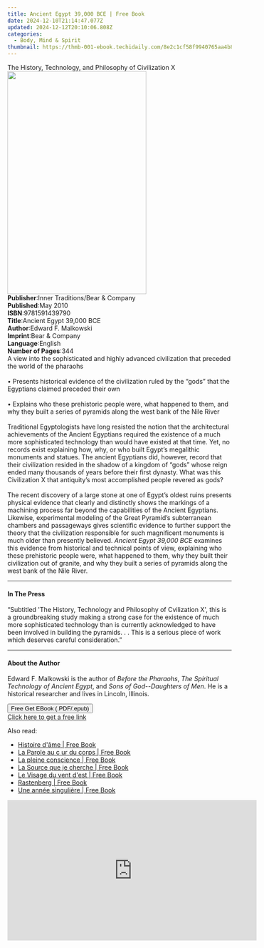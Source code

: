 ```yaml
---
title: Ancient Egypt 39,000 BCE | Free Book
date: 2024-12-10T21:14:47.077Z
updated: 2024-12-12T20:10:06.808Z
categories:
  - Body, Mind & Spirit
thumbnail: https://thmb-001-ebook.techidaily.com/8e2c1cf58f9940765aa4b8c62c1fdd09d4279445638e9235b8c8ad8d18d73572.jpg
---
```

<main id="book-container">
  <div class="flex flex-col">
    <div class="book-brief flex-1 py-6 px-4 sm:p-6 md:py-10 md:px-8">
      <!-- brief-->
      <div class="book-brief-main">
        The History, Technology, and Philosophy of Civilization X
      </div>
    </div>
    <div
      class="book-meta-info flex-1 grid gap-4 col-start-1 col-end-3 row-start-1 sm:mb-6 sm:grid-cols-4 lg:gap-6 lg:col-start-2 lg:row-end-6 lg:row-span-6 lg:mb-0"
    >
      <div
        class="book-meta-info-left place-content-center mt-4 p-4 text-sm leading-6 col-start-2 col-span-2 dark:text-slate-400"
      >
        <img
          class="w-full h-500 object-cover rounded-lg sm:h-255 sm:col-span-2 lg:col-span-full"
          src="https://img-001-ebook.techidaily.com/e2a2330777decdf2cb0ac376b6098ada1664fd11d297eb2ca8cb056c7cb2e979.jpg"
          alt=""
          width="312"
          height="500"
        />
      </div>
      <div
        class="book-meta-info-right mt-2 col-start-1 row-start-2 col-span-3 self-center"
      >
        <!-- meta data  -->
        <div class="flex flex-col px-4 md:px-8">
          <div class="flex-1">
            <strong>Publisher</strong>:<span class="px-2"
              >Inner Traditions/Bear &amp; Company</span
            >
          </div>
          <div class="flex-1">
            <strong>Published</strong>:<span class="px-2">May 2010</span>
          </div>
          <div class="flex-1">
            <strong>ISBN</strong>:<span class="px-2">9781591439790</span>
          </div>
          <div class="flex-1">
            <strong>Title</strong>:<span class="px-2"
              >Ancient Egypt 39,000 BCE</span
            >
          </div>
          <div class="flex-1">
            <strong>Author</strong>:<span class="px-2"
              >Edward F. Malkowski</span
            >
          </div>
          <div class="flex-1">
            <strong>Imprint</strong>:<span class="px-2"
              >Bear &amp; Company</span
            >
          </div>
          <div class="flex-1">
            <strong>Language</strong>:<span class="px-2">English</span>
          </div>
          <div class="flex-1">
            <strong>Number of Pages</strong>:<span class="px-2">344</span>
          </div>
        </div>
      </div>
    </div>
    <div class="book-description flex-1 py-6 px-4 sm:p-6 md:py-10 md:px-8">
      <div class="book-description-main">
        <div accordion-content="" id="description">
          A view into the sophisticated and highly advanced civilization that
          preceded the world of the pharaohs <br />
          <br />• Presents historical evidence of the civilization ruled by the
          “gods” that the Egyptians claimed preceded their own <br />
          <br />• Explains who these prehistoric people were, what happened to
          them, and why they built a series of pyramids along the west bank of
          the Nile River <br />
          <br />Traditional Egyptologists have long resisted the notion that the
          architectural achievements of the Ancient Egyptians required the
          existence of a much more sophisticated technology than would have
          existed at that time. Yet, no records exist explaining how, why, or
          who built Egypt’s megalithic monuments and statues. The ancient
          Egyptians did, however, record that their civilization resided in the
          shadow of a kingdom of “gods” whose reign ended many thousands of
          years before their first dynasty. What was this Civilization X that
          antiquity’s most accomplished people revered as gods? <br />
          <br />The recent discovery of a large stone at one of Egypt’s oldest
          ruins presents physical evidence that clearly and distinctly shows the
          markings of a machining process far beyond the capabilities of the
          Ancient Egyptians. Likewise, experimental modeling of the Great
          Pyramid’s subterranean chambers and passageways gives scientific
          evidence to further support the theory that the civilization
          responsible for such magnificent monuments is much older than
          presently believed. <i>Ancient Egypt 39,000 BCE</i> examines this
          evidence from historical and technical points of view, explaining who
          these prehistoric people were, what happened to them, why they built
          their civilization out of granite, and why they built a series of
          pyramids along the west bank of the Nile River.
        </div>
        <div class="accordion-fader"></div>
      </div>
    </div>
    <div class="book-excerpts flex-1 py-6 px-4 sm:p-6 md:py-10 md:px-8">
      <!-- excerpts-->
      <div class="book-excerpts-main">
        <hr />
        <h4 class="placeholder placeholder-heading">
          <span>In The Press</span>
        </h4>
        <p>
          “Subtitled 'The History, Technology and Philosophy of Cvilization X',
          this is a groundbreaking study making a strong case for the existence
          of much more sophisticated technology than is currently acknowledged
          to have been involved in building the pyramids. . . This is a serious
          piece of work which deserves careful consideration.”
        </p>
      </div>
    </div>
    <div class="book-about-author flex-1 py-6 px-4 sm:p-6 md:py-10 md:px-8">
      <!-- about author-->
      <div class="book-main-author-main">
        <hr />
        <h4 class="placeholder placeholder-heading">
          <span>About the Author</span>
        </h4>
        <p>
          Edward F. Malkowski is the author of <i>Before the Pharaohs</i>,
          <i>The Spiritual Technology of Ancient Egypt</i>, and
          <i>Sons of God--Daughters of Men</i>. He is a historical researcher
          and lives in Lincoln, Illinois.
        </p>
      </div>
    </div>
    <div class="book-free-get flex-1 py-6 px-4 sm:p-6 md:py-10 md:px-8">
      <button
        id="btn-free-get"
        class="bg-blue-500 hover:bg-blue-700 text-white font-bold py-2 px-4 rounded"
      >
        Free Get EBook (.PDF/.epub)
      </button>
      <div id="countdown-display" class="px-2 text-lg mt-2"></div>
      <a
        id="free-link"
        class="hidden bg-blue-500 hover:bg-blue-700 text-white font-bold py-2 px-4 rounded"
        href="https://www.ebooks.com/en-us/book/95782351/ancient-egypt-39-000-bce/edward-f-malkowski/"
        target="_blank"
        >Click here to get a free link</a
      >
    </div>
    <script>
      let countdownTime = 0;
      let countdownInterval = null;
      document
        .getElementById('btn-free-get')
        .addEventListener('click', startCountdown);
      function startCountdown() {
        countdownTime = new Date().getTime() + 60000 * 3;
        countdownInterval = setInterval(updateCountdown, 1000);
        document.getElementById('btn-free-get').disabled = true;
        document
          .getElementById('btn-free-get')
          .classList.add('bg-gray-500', 'cursor-not-allowed');
      }
      function updateCountdown() {
        let currentTime = new Date().getTime();
        let timeLeft = countdownTime - currentTime;
        let secondsLeft = Math.floor(timeLeft / 1000);
        document.getElementById('countdown-display').innerHTML =
          `Remaining time: ${secondsLeft} seconds.`;
        if (secondsLeft <= 0) {
          clearInterval(countdownInterval);
          document.getElementById('btn-free-get').classList.add('hidden');
          document.getElementById('free-link').classList.remove('hidden');
          document.getElementById('countdown-display').innerHTML = '';
        }
      }
    </script>
  </div>
</main>

<ins class="adsbygoogle"
      style="display:block"
      data-ad-client="ca-pub-7571918770474297"
      data-ad-slot="8358498916"
      data-ad-format="auto"
      data-full-width-responsive="true"></ins>
    

<span class="atpl-alsoreadstyle">Also read:</span>
<div><ul>
<li><a href="https://novels-ebooks.techidaily.com/210347312-9782226426208-histoire-dame/"><u>Histoire d'âme | Free Book</u></a></li>
<li><a href="https://novels-ebooks.techidaily.com/210347484-9782226425294-la-parole-au-c-ur-du-corps/"><u>La Parole au c ur du corps | Free Book</u></a></li>
<li><a href="https://novels-ebooks.techidaily.com/210347415-9782807315457-la-pleine-conscience/"><u>La pleine conscience | Free Book</u></a></li>
<li><a href="https://novels-ebooks.techidaily.com/210347432-9782226423016-la-source-que-je-cherche/"><u>La Source que je cherche | Free Book</u></a></li>
<li><a href="https://novels-ebooks.techidaily.com/210347370-9782226425195-le-visage-du-vent-dest/"><u>Le Visage du vent d'est | Free Book</u></a></li>
<li><a href="https://novels-ebooks.techidaily.com/210347342-9782226426192-rastenberg/"><u>Rastenberg | Free Book</u></a></li>
<li><a href="https://novels-ebooks.techidaily.com/210347345-9782226425164-une-annee-singuliere/"><u>Une année singulière | Free Book</u></a></li>
</ul></div>

<!-- affiliate ads begin -->
<iframe width="560" height="315" src="https://www.youtube.com/embed/XVsiIO7hWOc?si=UvWnqxaI_yHwEr74" title="YouTube video player" frameborder="0" allow="accelerometer; autoplay; clipboard-write; encrypted-media; gyroscope; picture-in-picture; web-share" referrerpolicy="strict-origin-when-cross-origin" allowfullscreen></iframe>
<!-- affiliate ads end -->


